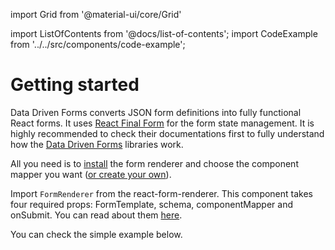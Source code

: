 import Grid from '@material-ui/core/Grid'

import ListOfContents from '@docs/list-of-contents';
import CodeExample from '../../src/components/code-example';

<Grid container item>
<Grid item xs={12} md={10}>

# Getting started

Data Driven Forms converts JSON form definitions into fully functional React forms.
It uses [React Final Form](https://github.com/final-form/react-final-form) for the form state management.
It is highly recommended to check their documentations first to fully understand how
the [Data Driven Forms](https://github.com/data-driven-forms/react-forms) libraries work.

All you need is to [install](/renderer/installation) the form renderer and choose the component mapper you want ([or create your own](/renderer/component-mapping)).

Import `FormRenderer` from the react-form-renderer. This component takes four required props: FormTemplate, schema, componentMapper and onSubmit. You can read about them [here](/renderer/renderer-api#requiredprops).

You can check the simple example below.

<CodeExample source="components/get-started/get-started" mode="preview" />

</Grid>
<Grid item xs={false} md={2}>
  <ListOfContents file="renderer/get-started" />
</Grid>
</Grid>
